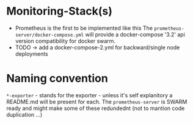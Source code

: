 Monitoring-Stack(s)
===================

- Prometheus is the first to be implemented like this The `prometheus-server/docker-compose.yml` will provide a docker-compose '3.2' api version compatibility for docker swarm.
- TODO -> add a docker-compose-2.yml for backward/single node deployments

Naming convention
=================

`*-exporter` - stands for the exporter - unless it's self explanitory a README.md will be present for each.
The `prometheus-server` is SWARM ready and might make some of these redundednt (not to mantion code duplication ...)

